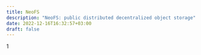 ```yaml
---
title: NeoFS
description: "NeoFS: public distributed decentralized object storage"
date: 2022-12-16T16:32:57+03:00
draft: false
---
```


1
